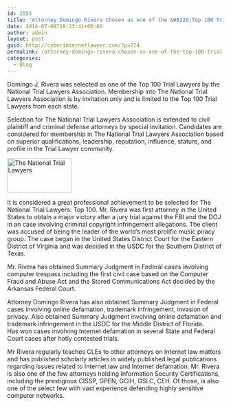 ```yaml
---
id: 2555
title: 'Attorney Domingo Rivera Chosen as one of the &#8220;Top 100 Trial Lawyers&#8221;'
date: 2014-07-08T18:23:41+00:00
author: admin
layout: post
guid: http://cyberinternetlawyer.com/?p=724
permalink: /attorney-domingo-rivera-chosen-as-one-of-the-top-100-trial-lawyers/
categories:
  - Blog
---
```

Domingo J. Rivera was selected as one of the Top 100 Trial Lawyers by the National Trial Lawyers Association. Membership into The National Trial Lawyers Association is by invitation only and is limited to the Top 100 Trial Lawyers from each state.

Selection for The National Trial Lawyers Association is extended to civil plaintiff and criminal defense attorneys by special invitation. Candidates are considered for membership in The National Trial Lawyers Association based on superior qualifications, leadership, reputation, influence, stature, and profile in the Trial Lawyer community.

<a href="http://thenationaltriallawyers.org" target="_blank" rel="nofollow" ><img src="https://i2.wp.com/www.thenationaltriallawyers.org/images/NTL-top-100-member-b.png?resize=150%2C80" alt="The National Trial Lawyers" width="150" height="80" data-recalc-dims="1" /></a>

It is considered a great professional achievement to be selected for The National Trial Lawyers: Top 100. Mr. Rivera was first attorney in the United States to obtain a major victory after a jury trial against the FBI and the DOJ in an case involving criminal copyright infringement allegations. The client was accused of being the leader of the world&#8217;s most prolific music piracy group. The case began in the United States District Court for the Eastern District of Virginia and was decided in the USDC for the Southern District of Texas.

Mr. Rivera has obtained Summary Judgment in Federal cases involving computer trespass including the first civil case based on the Computer Fraud and Abuse Act and the Stored Communications Act decided by the Arkansas Federal Court.

Attorney Domingo Rivera has also obtained Summary Judgment in Federal cases involving online defamation, trademark infringement, invasion of privacy. Also obtained Summary Judgment involving online defamation and trademark infringement in the USDC for the Middle District of Florida.  
Has won cases involving Internet defamation in several State and Federal Court cases after hotly contested trials.

Mr Rivera regularly teaches CLEs to other attorneys on Internet law matters and has published scholarly articles in widely published legal publications regarding issues related to Internet law and Internet defamation. Mr. Rivera is also one of the few attorneys holding Information Security Certifications, including the prestigious CISSP, GPEN, GCIH, GSLC, CEH. Of those, is also one of the select few with vast experience defending highly sensitive computer networks.